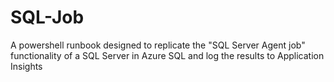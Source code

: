 # SQL-Job
A powershell runbook designed to replicate the "SQL Server Agent job" functionality of a SQL Server in Azure SQL and log the results to Application Insights
